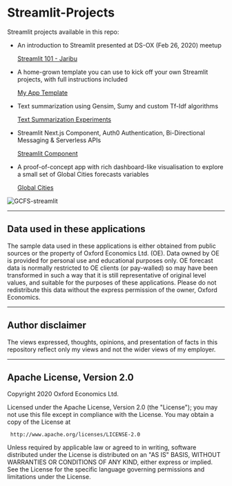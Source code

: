 # Streamlit-Projects

Streamlit projects available in this repo:

* An introduction to Streamlit presented at DS-OX (Feb 26, 2020) meetup

	[Streamlit 101 - Jaribu](./JaribuPresentation)

* A home-grown template you can use to kick off your own Streamlit projects, with full instructions included 

	[My App Template](./MyAppTemplate)

* Text summarization using Gensim, Sumy and custom Tf-Idf algorithms

	[Text Summarization Experiments](./TextSummarization)

* Streamlit Next.js Component, Auth0 Authentication, Bi-Directional Messaging & Serverless APIs

	[Streamlit Component](./StreamlitComponent)

* A proof-of-concept app with rich dashboard-like visualisation to explore a small set of Global Cities forecasts variables

	[Global Cities](./GlobalCities)

![GCFS-streamlit](./GCFS-streamlit.png)

---
## Data used in these applications

The sample data used in these applications is either obtained from public sources or the property of Oxford Economics Ltd. (OE). Data owned by OE is provided for personal use and educational purposes only. OE forecast data is normally restricted to OE clients (or pay-walled) so may have been transformed in such a way that it is still representative of original level values, and suitable for the purposes of these applications. Please do not redistribute this data without the express permission of the owner, Oxford Economics.

---
## Author disclaimer

The views expressed, thoughts, opinions, and presentation of facts in this repository reflect only my views and not the wider views of my employer.

---
## Apache License, Version 2.0

Copyright 2020 Oxford Economics Ltd.

Licensed under the Apache License, Version 2.0 (the "License");
you may not use this file except in compliance with the License.
You may obtain a copy of the License at

     http://www.apache.org/licenses/LICENSE-2.0

Unless required by applicable law or agreed to in writing, software
distributed under the License is distributed on an "AS IS" BASIS,
WITHOUT WARRANTIES OR CONDITIONS OF ANY KIND, either express or implied.
See the License for the specific language governing permissions and
limitations under the License.